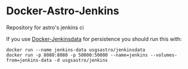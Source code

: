 # Docker-Astro-Jenkins

Repository for astro's jenkins ci

If you use [Docker-Jenkinsdata](https://github.com/USGS-Astrogeology/docker-jenkinsdata) for persistence you should run this with:

```
docker run --name jenkins-data usgsastro/jenkinsdata
docker run -p 8080:8080 -p 50000:50000 --name=jenkins --volumes-from=jenkins-data -d usgsastro/jenkins
```
